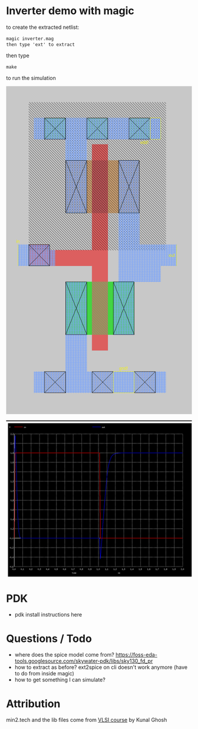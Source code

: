 # Inverter demo with magic

to create the extracted netlist:

    magic inverter.mag
    then type 'ext' to extract

then type 

    make

to run the simulation

![inverter](inverter.png)

![simulation](sim.png)

# PDK

* pdk install instructions here

# Questions / Todo

* where does the spice model come from? https://foss-eda-tools.googlesource.com/skywater-pdk/libs/sky130_fd_pr
* how to extract as before? ext2spice on cli doesn't work anymore (have to do from inside magic)
* how to get something I can simulate?

# Attribution

min2.tech and the lib files come from [VLSI course](https://www.udemy.com/course/vlsi-academy-custom-layout/) by Kunal Ghosh
